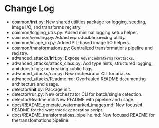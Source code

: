 # Change Log

- common/__init__.py: New shared utilities package for logging, seeding, image I/O, and transforms registry.
- common/logging_utils.py: Added minimal logging setup helper.
- common/seeding.py: Added reproducible seeding utility.
- common/image_io.py: Added PIL-based image I/O helpers.
- common/transformations.py: Centralized transformations pipeline and registry.
- advanced_attacks/__init__.py: Expose `AdvancedWatermarkAttacks`.
- advanced_attacks/attack_class.py: Add type hints, structured logging, and docstrings; no breaking public flags.
- advanced_attacks/run.py: New orchestrator CLI for attacks.
- advanced_attacks/Readme.md: Overhauled README documenting architecture and usage.
- detector/__init__.py: Package init.
- detector/run.py: New orchestrator CLI for batch/single detection.
- detector/Readme.md: New README with pipeline and usage.
- docs/README_generate_watermarked_images.md: New focused README for the watermark generation script.
- docs/README_transformations_pipeline.md: New focused README for the transformations pipeline.
